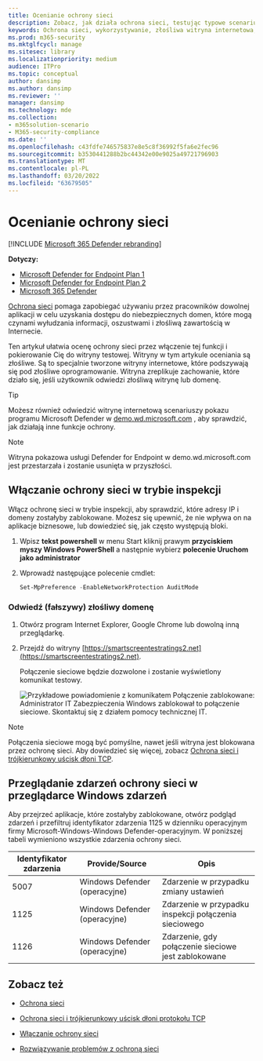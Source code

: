 ```yaml
---
title: Ocenianie ochrony sieci
description: Zobacz, jak działa ochrona sieci, testując typowe scenariusze, przez które jest chronina.
keywords: Ochrona sieci, wykorzystywanie, złośliwa witryna internetowa, ip, domena, domeny, ocenianie, testowanie, pokaz
ms.prod: m365-security
ms.mktglfcycl: manage
ms.sitesec: library
ms.localizationpriority: medium
audience: ITPro
ms.topic: conceptual
author: dansimp
ms.author: dansimp
ms.reviewer: ''
manager: dansimp
ms.technology: mde
ms.collection:
- m365solution-scenario
- M365-security-compliance
ms.date: ''
ms.openlocfilehash: c43fdfe746575837e8e5c8f36992f5fa6e2fec96
ms.sourcegitcommit: b3530441288b2bc44342e00e9025a49721796903
ms.translationtype: MT
ms.contentlocale: pl-PL
ms.lasthandoff: 03/20/2022
ms.locfileid: "63679505"
---
```

# <a name="evaluate-network-protection"></a>Ocenianie ochrony sieci

[!INCLUDE [Microsoft 365 Defender rebranding](../../includes/microsoft-defender.md)]

**Dotyczy:**
- [Microsoft Defender for Endpoint Plan 1](https://go.microsoft.com/fwlink/?linkid=2154037)
- [Microsoft Defender for Endpoint Plan 2](https://go.microsoft.com/fwlink/?linkid=2154037)
- [Microsoft 365 Defender](https://go.microsoft.com/fwlink/?linkid=2118804)

[Ochrona sieci](network-protection.md) pomaga zapobiegać używaniu przez pracowników dowolnej aplikacji w celu uzyskania dostępu do niebezpiecznych domen, które mogą czynami wyłudzania informacji, oszustwami i złośliwą zawartością w Internecie.

Ten artykuł ułatwia ocenę ochrony sieci przez włączenie tej funkcji i pokierowanie Cię do witryny testowej. Witryny w tym artykule oceniania są złośliwe. Są to specjalnie tworzone witryny internetowe, które podszywają się pod złośliwe oprogramowanie. Witryna zreplikuje zachowanie, które działo się, jeśli użytkownik odwiedzi złośliwą witrynę lub domenę.

> [!TIP]
> Możesz również odwiedzić witrynę internetową scenariuszy pokazu programu Microsoft Defender w [demo.wd.microsoft.com](https://demo.wd.microsoft.com?ocid=cx-wddocs-testground) , aby sprawdzić, jak działają inne funkcje ochrony.

> [!NOTE]
> Witryna pokazowa usługi Defender for Endpoint w demo.wd.microsoft.com jest przestarzała i zostanie usunięta w przyszłości.

## <a name="enable-network-protection-in-audit-mode"></a>Włączanie ochrony sieci w trybie inspekcji

Włącz ochronę sieci w trybie inspekcji, aby sprawdzić, które adresy IP i domeny zostałyby zablokowane. Możesz się upewnić, że nie wpływa on na aplikacje biznesowe, lub dowiedzieć się, jak często występują bloki.

1. Wpisz **tekst powershell** w menu Start kliknij prawym **przyciskiem myszy Windows PowerShell** a następnie wybierz **polecenie Uruchom jako administrator**
2. Wprowadź następujące polecenie cmdlet:

    ```PowerShell
    Set-MpPreference -EnableNetworkProtection AuditMode
    ```

### <a name="visit-a-fake-malicious-domain"></a>Odwiedź (fałszywy) złośliwy domenę

1. Otwórz program Internet Explorer, Google Chrome lub dowolną inną przeglądarkę.

2. Przejdź do witryny [https://smartscreentestratings2.net](https://smartscreentestratings2.net).

    Połączenie sieciowe będzie dozwolone i zostanie wyświetlony komunikat testowy.
    
    ![Przykładowe powiadomienie z komunikatem Połączenie zablokowane: Administrator IT Zabezpieczenia Windows zablokował to połączenie sieciowe. Skontaktuj się z działem pomocy technicznej IT.](images/np-notif.png)

> [!NOTE]
> Połączenia sieciowe mogą być pomyślne, nawet jeśli witryna jest blokowana przez ochronę sieci. Aby dowiedzieć się więcej, zobacz [Ochrona sieci i trójkierunkowy uścisk dłoni TCP](network-protection.md#network-protection-and-the-tcp-three-way-handshake).

## <a name="review-network-protection-events-in-windows-event-viewer"></a>Przeglądanie zdarzeń ochrony sieci w przeglądarce Windows zdarzeń

Aby przejrzeć aplikacje, które zostałyby zablokowane, otwórz podgląd zdarzeń i przefiltruj identyfikator zdarzenia 1125 w dzienniku operacyjnym firmy Microsoft-Windows-Windows Defender-operacyjnym. W poniższej tabeli wymieniono wszystkie zdarzenia ochrony sieci.

| Identyfikator zdarzenia | Provide/Source | Opis |
|---|---|---|
| 5007 | Windows Defender (operacyjne) | Zdarzenie w przypadku zmiany ustawień |
| 1125 | Windows Defender (operacyjne) | Zdarzenie w przypadku inspekcji połączenia sieciowego |
| 1126 | Windows Defender (operacyjne) | Zdarzenie, gdy połączenie sieciowe jest zablokowane |

## <a name="see-also"></a>Zobacz też

- [Ochrona sieci](network-protection.md)

- [Ochrona sieci i trójkierunkowy uścisk dłoni protokołu TCP](network-protection.md#network-protection-and-the-tcp-three-way-handshake)

- [Włączanie ochrony sieci](enable-network-protection.md)

- [Rozwiązywanie problemów z ochroną sieci](troubleshoot-np.md)
